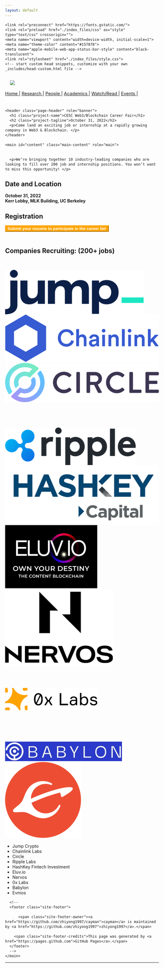```yaml
---
layout: default
---
```



<!-- saved from url=(0037)https://zhiyong1997.github.io/cayman/ -->
<html lang="en-US"><head><meta http-equiv="Content-Type" content="text/html; charset=UTF-8">
    

<!-- Begin Jekyll SEO tag v2.8.0 -->
<title>CESC Career Fair | October 31, 2022</title>
<meta name="generator" content="Jekyll v3.9.2">
<meta property="og:title" content="CESC Career Fair">
<meta property="og:locale" content="en_US">
<meta name="description" content="October 31, 2022">
<meta property="og:description" content="October 31, 2022">
<link rel="canonical" href="https://zhiyong1997.github.io/cayman/">
<meta property="og:url" content="https://zhiyong1997.github.io/cayman/">
<meta property="og:site_name" content="CESC Career Fair">
<meta property="og:type" content="website">
<meta name="twitter:card" content="summary">
<meta property="twitter:title" content="CESC Career Fair">
<script type="application/ld+json">
{"@context":"https://schema.org","@type":"WebSite","description":"October 31, 2022","headline":"CESC Career Fair","name":"CESC Career Fair","url":"https://zhiyong1997.github.io/cayman/"}</script>
<!-- End Jekyll SEO tag -->

    <link rel="preconnect" href="https://fonts.gstatic.com/">
    <link rel="preload" href="./index_files/css" as="style" type="text/css" crossorigin="">
    <meta name="viewport" content="width=device-width, initial-scale=1">
    <meta name="theme-color" content="#157878">
    <meta name="apple-mobile-web-app-status-bar-style" content="black-translucent">
    <link rel="stylesheet" href="./index_files/style.css">
    <!-- start custom head snippets, customize with your own _includes/head-custom.html file -->

<!-- Setup Google Analytics -->



<!-- You can set your favicon here -->
<!-- link rel="shortcut icon" type="image/x-icon" href="/cayman/favicon.ico" -->

<!-- end custom head snippets -->

  <script charset="utf-8" src="./index_files/button.d2f864f87f544dc0c11d7d712a191c1f.js.download"></script></head>
  <body data-new-gr-c-s-check-loaded="14.1084.0" data-gr-ext-installed=""><!-- <div style="height: 50px; width: 100%; background-color: #003262; position:absolute;">
    <div class="constraint" style="color: white; font-size: 2rem;">
        <a href="https://berkeley.edu/" style="text-decoration: none;">
            <img src="/assets/images/ucbseal_139_540.png" style="height: 40px; margin: 5px; margin-right: 0;">
            <img src="/assets/images/Berkeley_wordmark_white_no_uc.png" style="height: 40px; margin-left: -10px;">
        </a>
    </div>
</div> -->
<div class="constraint">
    <div id="header">
        <div id="logo-container" style="padding: 1rem;">
            <a href="https://rdi.berkeley.edu/">
                <img src="/assets/images/Berkeley Center for RDI Logo.png" id="logo">
            </a>
        </div>
        <div id="nav-container">
            <div id="nav-links" style="font-size: 11pt; vertical-align: middle;">
                <a href="https://rdi.berkeley.edu/" class="nav-url">
                    Home
                </a>
                <span class="seperator">|</span>
                <a href="https://rdi.berkeley.edu/research" class="nav-url">
                    Research
                </a>
                <span class="seperator">|</span>
                <a href="https://rdi.berkeley.edu/people" class="nav-url">
                    People
                </a>
                <span class="seperator">|</span>
                <a href="https://rdi.berkeley.edu/academics" class="nav-url">
                    Academics
                </a>
                <span class="seperator">|</span>
                <a href="https://rdi.berkeley.edu/watchandread" class="nav-url">
                    Watch/Read
                </a>
                <span class="seperator">|</span>
                <!-- <a href="https://rdi.berkeley.edu/pressKit" class="nav-url">
                    Press Kit
                <span class="seperator">|</span> -->
                <a href="https://rdi.berkeley.edu/events" class="nav-url">
                    Events
                </a>
                <span class="seperator">|</span>
                <!--                 
                <a href="/internships" class="nav-url">
                    Internships
                </a>
                <span class="seperator">|</span>
                -->
                <iframe id="twitter-widget-0" scrolling="no" frameborder="0" allowtransparency="true" allowfullscreen="true" class="twitter-follow-button twitter-follow-button-rendered" style="position: static; visibility: visible; width: 159px; height: 20px;" title="Twitter Follow Button" src="./index_files/follow_button.7dae38096d06923d683a2a807172322a.en.html" data-screen-name="BerkeleyRDI"></iframe><script async="" src="./index_files/widgets.js.download" charset="utf-8"></script>
            </div>
        </div>
    </div>
</div>

    <header class="page-header" role="banner">
      <h1 class="project-name">CESC Web3/Blockchain Career Fair</h1>
      <h2 class="project-tagline">October 31, 2022</h2>
      <p>Come land an exciting job or internship at a rapidly growing company in Web3 & Blockchain. </p>
    </header>

    <main id="content" class="main-content" role="main">
      

      <p>We’re bringing together 10 industry-leading companies who are looking to fill over 200 job and internship positions. You won’t want to miss this opportunity! </p>
<!-- <p><sub> We’re bringing together 12 industry-leading companies who are looking to fill over 200 job and internship positions. You won’t want to miss this opportunity! </sub></p> -->

<h2 id="date-and-location">Date and Location</h2>
<p><strong>October 31, 2022</strong><br>
<strong>Kerr Lobby, MLK Building, UC Berkeley</strong></p>

<h2 id="registration">Registration</h2>

<p><button name="button" style="background:#FFA500;border-color: #FFA500;color:white;font-weight:bold;" onclick="window.location.href=&#39;https://berkeleyrdi.wufoo.com/forms/z1r3l8yw1cwjtc0/&#39;;"> Submit your resume to participate in the career fair</button></p>

<h2 id="call-for-contributed-talks" style="margin-top:50px">Companies Recruiting:  (200+ jobs)</h2>

 <div id="affiliated-images-container" style="margin-top: 50px">
    <a href="" style="width: 180px">
      <div style="width: 85%; height: 85%;">
      </div>
      </a>
    <a href="https://jumpcrypto.com" class="affiliated-link">
      <div style="width: 90%; height: 90%; display: flex">
        <img class="affiliated" src="/assets/images/jump_logo.png" alt="0x Labs" />
      </div>
    </a>
    <a href="https://chainlinklabs.com/" class="affiliated-link">
      <img class="affiliated" src="/assets/images/chainlink_logo.png" alt="Chain Link" />
    </a>
    <a href="https://www.circle.com/en/" class="affiliated-link">
      <img class="affiliated" src="/assets/images/circle_logo.png" alt="Circle" />
    </a>
  </div>
  

  <div id="affiliated-images-container" style="margin-top: 80px">
       <a href="" style="width: 100px">
      <div style="width: 85%; height: 85%;">
      </div>
    </a>
      <a href="https://www.ripple.com" class="affiliated-link">
      <div style="width: 85%; height: 85%; display: flex">
        <img class="affiliated" src="/assets/images/ripple_logo.png" alt="Cicso" />
      </div>
    </a>
    <a href="https://capital.hashkey.com" class="affiliated-link">
      <div style="width: 100%; height: 100%; display: flex">
        <img class="affiliated" src="/assets/images/hashkey_logo.png" alt="EduAO" />
      </div>
    </a>
      <a href="https://live.eluv.io/" class="affiliated-link">
     <div style="width: 60%; height: 60%;">
      <img class="affiliated" src="/assets/images/eluvio_logo.png" alt="CaGOV" />
      </div>
    </a>
    <a href="Nervos.org" class="affiliated-link">
      <div style="width: 70%; height: 70%; display: flex">
        <img class="affiliated" src="/assets/images/nervos_logo.png" alt="EduAO" />
      </div>
    </a>
  </div>


  <div id="affiliated-images-container" style="margin-top: 50px">
     <a href="" style="width: 150px">
      <div style="width: 85%; height: 85%;">
      </div>
      <a href="https://www.0x.org/" class="affiliated-link">
      <div style="width: 60%; height: 60%; margin-top: 70px">
        <img class="affiliated" src="/assets/images/0xlabs_logo.png" alt="Cicso" />
      </div>
    </a>
      <a href="https://babylonchain.io/" class="affiliated-link">
      <div style="width: 80%; height: 80%; margin-top: 100px">
        <img class="affiliated" src="/assets/images/babylon_logo.png" alt="Cicso" />
      </div>
    </a>
    </a>
      <a href="https://evmos.org/" class="affiliated-link">
     <div style="width: 60%; height: 60%;">
      <img class="affiliated" src="/assets/images/evmos_logo.png" alt="CaGOV" />
      </div>
    </a>
  </div>
<p><ul>
<li>Jump Crypto</li>
<li>Chainlink Labs</li>
<li>Circle</li>
<li>Ripple Labs</li>
<li>HashKey Fintech Investment</li>
<li>Eluv.io</li>
<li>Nervos</li>
<li>0x Labs</li>
<li>Babylon</li>
<li>Evmos</li>
</ul></p>



      
      <!--
      <footer class="site-footer">
        
          <span class="site-footer-owner"><a href="https://github.com/zhiyong1997/cayman">cayman</a> is maintained by <a href="https://github.com/zhiyong1997">zhiyong1997</a>.</span>
        
        <span class="site-footer-credits">This page was generated by <a href="https://pages.github.com">GitHub Pages</a>.</span>
      </footer>
      -->
    </main>
  

<iframe scrolling="no" frameborder="0" allowtransparency="true" src="./index_files/widget_iframe.7dae38096d06923d683a2a807172322a.html" title="Twitter settings iframe" style="display: none;"></iframe><iframe id="rufous-sandbox" scrolling="no" frameborder="0" allowtransparency="true" allowfullscreen="true" style="position: absolute; visibility: hidden; display: none; width: 0px; height: 0px; padding: 0px; border: none;" title="Twitter analytics iframe" src="./index_files/saved_resource.html"></iframe></body><grammarly-desktop-integration data-grammarly-shadow-root="true"></grammarly-desktop-integration></html>

---
